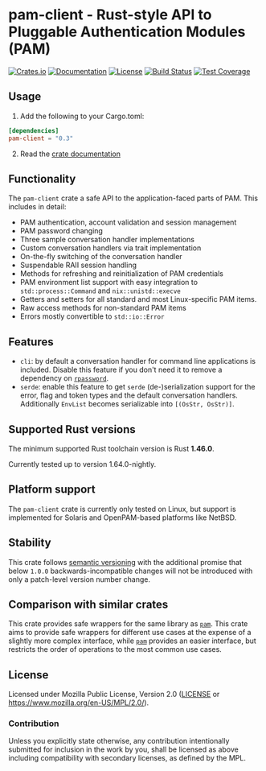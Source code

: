 # pam-client - Rust-style API to Pluggable Authentication Modules (PAM)

[![Crates.io](https://img.shields.io/crates/v/pam-client.svg)](https://crates.io/crates/pam-client)
[![Documentation](https://docs.rs/pam-client/badge.svg)](https://docs.rs/pam-client/)
[![License](https://img.shields.io/crates/l/pam-client.svg)](https://www.mozilla.org/en-US/MPL/2.0/)
[![Build Status](https://gitlab.com/cg909/rust-pam-client/badges/master/pipeline.svg)](https://gitlab.com/cg909/rust-pam-client/-/commits/master)
[![Test Coverage](https://gitlab.com/cg909/rust-pam-client/badges/master/coverage.svg)](https://gitlab.com/cg909/rust-pam-client/-/commits/master)

## Usage

1. Add the following to your Cargo.toml:
```toml
[dependencies]
pam-client = "0.3"
```

2. Read the [crate documentation](https://docs.rs/pam-client/)

## Functionality

The `pam-client` crate a safe API to the application-faced parts of PAM.
This includes in detail:

- PAM authentication, account validation and session management
- PAM password changing
- Three sample conversation handler implementations
- Custom conversation handlers via trait implementation
- On-the-fly switching of the conversation handler
- Suspendable RAII session handling
- Methods for refreshing and reinitialization of PAM credentials
- PAM environment list support with easy integration to `std::process::Command`
  and `nix::unistd::execve`
- Getters and setters for all standard and most Linux-specific PAM items.
- Raw access methods for non-standard PAM items
- Errors mostly convertible to `std::io::Error`

## Features

- `cli`: by default a conversation handler for command line applications is
  included. Disable this feature if you don't need it to remove a dependency
  on [`rpassword`].
- `serde`: enable this feature to get `serde` (de-)serialization support for
  the error, flag and token types and the default conversation handlers.
  Additionally `EnvList` becomes serializable into `[(OsStr, OsStr)]`.
 
## Supported Rust versions

The minimum supported Rust toolchain version is Rust **1.46.0**.

Currently tested up to version 1.64.0-nightly.

## Platform support

The `pam-client` crate is currently only tested on Linux, but support is
implemented for Solaris and OpenPAM-based platforms like NetBSD.

## Stability

This crate follows [semantic versioning](http://semver.org) with the additional
promise that below `1.0.0` backwards-incompatible changes will not be
introduced with only a patch-level version number change.

## Comparison with similar crates

This crate provides safe wrappers for the same library as [`pam`].
This crate aims to provide safe wrappers for different use cases at
the expense of a slightly more complex interface, while [`pam`] provides
an easier interface, but restricts the order of operations to the
most common use cases.

## License

Licensed under Mozilla Public License, Version 2.0 ([LICENSE](LICENSE)
or https://www.mozilla.org/en-US/MPL/2.0/).

### Contribution

Unless you explicitly state otherwise, any contribution intentionally
submitted for inclusion in the work by you, shall be licensed as above
including compatibility with secondary licenses, as defined by the MPL.

[`rpassword`]: https://crates.io/crates/rpassword
[`pam`]: https://crates.io/crates/pam
